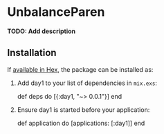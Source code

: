 # UnbalanceParen

**TODO: Add description**

## Installation

If [available in Hex](https://hex.pm/docs/publish), the package can be installed as:

  1. Add day1 to your list of dependencies in `mix.exs`:

        def deps do
          [{:day1, "~> 0.0.1"}]
        end

  2. Ensure day1 is started before your application:

        def application do
          [applications: [:day1]]
        end

